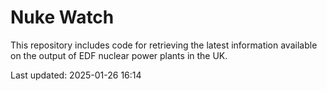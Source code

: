 # Nuke Watch

This repository includes code for retrieving the latest information available on the output of EDF nuclear power plants in the UK.

Last updated: 2025-01-26 16:14